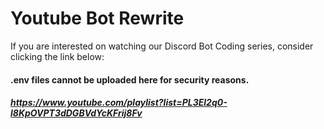 # Youtube Bot Rewrite
If you are interested on watching our Discord Bot Coding series, consider clicking the link below:
#### .env files cannot be uploaded here for security reasons.

##### https://www.youtube.com/playlist?list=PL3El2q0-l8KpOVPT3dDGBVdYcKFrij8Fv
